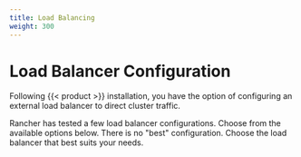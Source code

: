 ```yaml
---
title: Load Balancing
weight: 300
---
```


# Load Balancer Configuration

Following {{< product >}} installation, you have the option of configuring an external load balancer to direct cluster traffic.

Rancher has tested a few load balancer configurations. Choose from the available options below. There is no "best" configuration. Choose the load balancer that best suits your needs.
